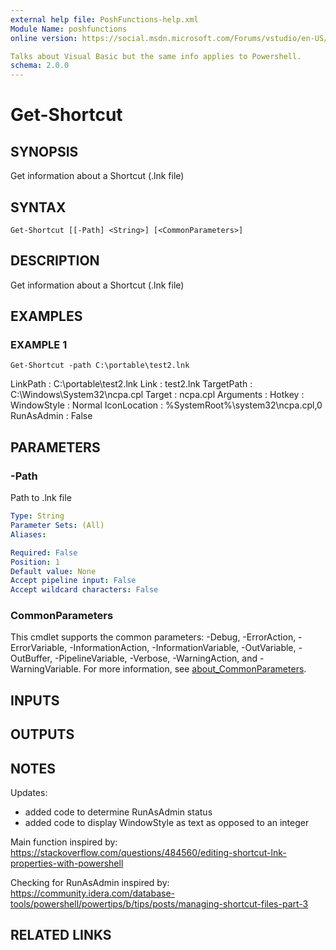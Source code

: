 ```yaml
---
external help file: PoshFunctions-help.xml
Module Name: poshfunctions
online version: https://social.msdn.microsoft.com/Forums/vstudio/en-US/0221d962-26e6-4a7e-be7a-72cd669a0dfc/why-systemmathround0251-2?forum=vbgeneral

Talks about Visual Basic but the same info applies to Powershell.
schema: 2.0.0
---
```


# Get-Shortcut

## SYNOPSIS
Get information about a Shortcut (.lnk file)

## SYNTAX

```
Get-Shortcut [[-Path] <String>] [<CommonParameters>]
```

## DESCRIPTION
Get information about a Shortcut (.lnk file)

## EXAMPLES

### EXAMPLE 1
```
Get-Shortcut -path C:\portable\test2.lnk
```

LinkPath     : C:\portable\test2.lnk
Link         : test2.lnk
TargetPath   : C:\Windows\System32\ncpa.cpl
Target       : ncpa.cpl
Arguments    :
Hotkey       :
WindowStyle  : Normal
IconLocation : %SystemRoot%\system32\ncpa.cpl,0
RunAsAdmin   : False

## PARAMETERS

### -Path
Path to .lnk file

```yaml
Type: String
Parameter Sets: (All)
Aliases:

Required: False
Position: 1
Default value: None
Accept pipeline input: False
Accept wildcard characters: False
```

### CommonParameters
This cmdlet supports the common parameters: -Debug, -ErrorAction, -ErrorVariable, -InformationAction, -InformationVariable, -OutVariable, -OutBuffer, -PipelineVariable, -Verbose, -WarningAction, and -WarningVariable. For more information, see [about_CommonParameters](http://go.microsoft.com/fwlink/?LinkID=113216).

## INPUTS

## OUTPUTS

## NOTES
Updates:
* added code to determine RunAsAdmin status
* added code to display WindowStyle as text as opposed to an integer

Main function inspired by:
https://stackoverflow.com/questions/484560/editing-shortcut-lnk-properties-with-powershell

Checking for RunAsAdmin inspired by:
https://community.idera.com/database-tools/powershell/powertips/b/tips/posts/managing-shortcut-files-part-3

## RELATED LINKS

